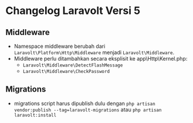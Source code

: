 # Changelog Laravolt Versi 5
## Middleware
- Namespace middleware berubah dari `Laravolt\Platform\Http\Middleware` menjadi `Laravolt\Middleware`.
- Middleware perlu ditambahkan secara eksplisit ke app\Http\Kernel.php:
    - `Laravolt\Middleware\DetectFlashMessage`
    - `Laravolt\Middleware\CheckPassword`

## Migrations
- migrations script harus dipublish dulu dengan `php artisan vendor:publish --tag=laravolt-migrations` atau `php artisan laravolt:install`
